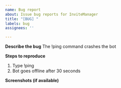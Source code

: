 ```yaml
---
name: Bug report
about: Issue bug reports for InviteManager
title: "[BUG] "
labels: bug
assignees: ''

---
```


**Describe the bug**
The !ping command crashes the bot

**Steps to reproduce**
1. Type !ping
2. Bot goes offline after 30 seconds

**Screenshots (if available)**
